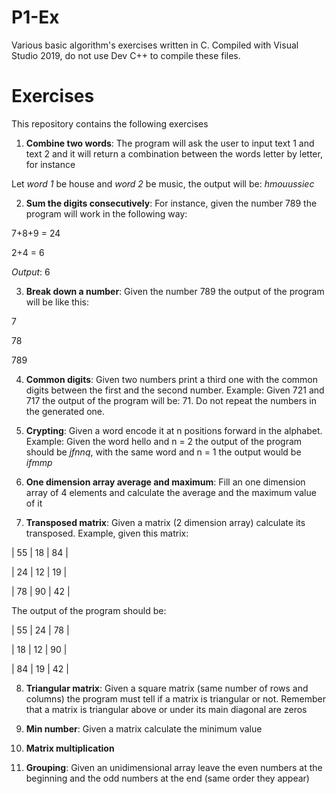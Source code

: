 # P1-Ex
 Various basic algorithm's exercises written in C. Compiled with Visual Studio 2019, do not use Dev C++ to compile these files.

# Exercises
This repository contains the following exercises

1. **Combine two words**: The program will ask the user to input text 1 and text 2 and it will return a combination between the words letter by letter, for instance

Let *word 1* be house and *word 2* be music, the output will be: *hmouussiec*

2. **Sum the digits consecutively**: For instance, given the number 789 the program will work in the following way:

7+8+9 = 24


2+4 = 6

*Output*: 6

3. **Break down a number**: Given the number 789 the output of the program will be like this:

7

78

789


4. **Common digits**: Given two numbers print a third one with the common digits between the first and the second number. Example: Given 721 and 717 the output of the program will be: 71. Do not repeat the numbers in the generated one.

5. **Crypting**: Given a word encode it at n positions forward in the alphabet. Example: Given the word hello and n = 2 the output of the program should be *jfnnq*, with the same word and n = 1 the output would be *ifmmp*

6. **One dimension array average and maximum**: Fill an one dimension array of 4 elements and calculate the average and the maximum value of it

7. **Transposed matrix**: Given a matrix (2 dimension array) calculate its transposed. Example, given this matrix:

| 55 | 18 | 84 |

| 24 | 12 | 19 |

| 78 | 90 | 42 |

The output of the program should be:

| 55 | 24 | 78 |

| 18 | 12 | 90 |

| 84 | 19 | 42 |

8. **Triangular matrix**: Given a square matrix (same number of rows and columns) the program must tell if a matrix is triangular or not. Remember that a matrix is triangular above or under its main diagonal are zeros

9. **Min number**: Given a matrix calculate the minimum value

10. **Matrix multiplication**

11. **Grouping**: Given an unidimensional array leave the even numbers at the beginning and the odd numbers at the end (same order they appear)